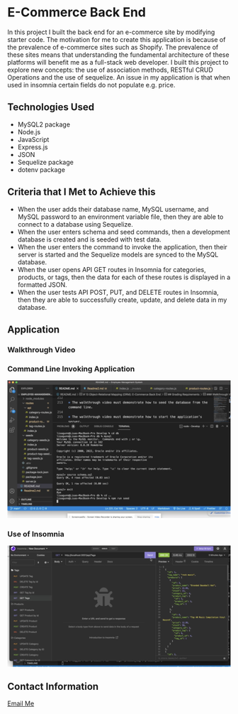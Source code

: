 # E-Commerce Back End
In this project I built the back end for an e-commerce site by modifying starter code. The motivation for me to create this application is because of the prevalence of e-commerce sites such as Shopify. The prevalence of these sites means that understanding the fundamental architecture of these platforms will benefit me as a full-stack web developer. I built this project to explore new concepts: the use of association methods, RESTful CRUD Operations and the use of sequelize. An issue in my application is that when used in insomnia certain fields do not populate e.g. price.

## Technologies Used
* MySQL2 package
* Node.js
* JavaScript
* Express.js 
* JSON
* Sequelize package
* dotenv package

## Criteria that I Met to Achieve this
* When the user adds their database name, MySQL username, and MySQL password to an environment variable file, then they are able to connect to a database using Sequelize.
* When the user enters schema and seed commands, then a development database is created and is seeded with test data.
* When the user enters the command to invoke the application, then their server is started and the Sequelize models are synced to the MySQL database.
* When the user opens API GET routes in Insomnia for categories, products, or tags, then the data for each of these routes is displayed in a formatted JSON.
* When the user tests API POST, PUT, and DELETE routes in Insomnia, then they are able to successfully create, update, and delete data in my database.

## Application

### Walkthrough Video


### Command Line Invoking Application
![Command Line Invoking Application](./Assets/Command-Line.jpg?raw=true)
### Use of Insomnia
![Use of Insomnia for requests](./Assets/Insomnia.jpg?raw=true)
## Contact Information

[Email Me](mailto:lcrgunn@gmail.com)